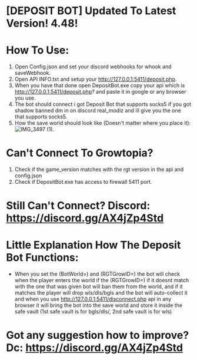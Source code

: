 # [DEPOSIT BOT] Updated To Latest Version! 4.48!

# How To Use:
1. Open Config.json and set your discord webhooks for whook and saveWebhook.
2. Open API INFO.txt and setup your http://127.0.0.1:5411/deposit.php.
3. When you have that done open DepositBot.exe copy your api which is http://127.0.0.1:5411/deposit.php? and paste it in google or any browser you use.
4. The bot should connect i got Deposit Bot that supports socks5 if you got shadow banned dm in on discord real_modiz and ill give you the one that supports socks5.
5. How the save world should look like (Doesn't matter where you place it): ![IMG_3497 (1)](https://github.com/FluentAga/Growtopia-Deposit-Bot/assets/77518855/0c2782ee-aa4b-4e6f-8538-331943fa2017).
   
# Can't Connect To Growtopia?
1. Check if the game_version matches with the rgt version in the api and config.json
2. Check if DepositBot.exe has access to firewall 5411 port.
# Still Can't Connect? Discord: https://discord.gg/AX4jZp4Std

# Little Explanation How The Deposit Bot Functions:
- When you set the (BotWorld=) and (RGTGrowID=) the bot will check when the player enters the world if the (RGTGrowID=) if it doesnt match with the one that was given bot will ban them from the world, and if it matches the player will drop wls/dls/bgls and the bot will auto-collect it and when you use http://127.0.0.1:5411/disconnect.php api in any browser it will bring the bot into the save world and store it inside the safe vault (1st safe vault is for bgls/dls/, 2nd safe vault is for wls)

# Got any suggestion how to improve? Dc: https://discord.gg/AX4jZp4Std


